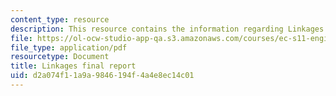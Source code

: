 ```yaml
---
content_type: resource
description: This resource contains the information regarding Linkages final report.
file: https://ol-ocw-studio-app-qa.s3.amazonaws.com/courses/ec-s11-engineering-capacity-in-community-based-healthcare-fall-2005/d2a074f11a9a9846194f4a4e8ec14c01_MITEC_S11F05_lnkg_final_rprt.pdf
file_type: application/pdf
resourcetype: Document
title: Linkages final report
uid: d2a074f1-1a9a-9846-194f-4a4e8ec14c01
---
```

